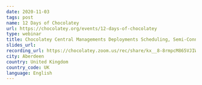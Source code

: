 ```yaml
---
date: 2020-11-03
tags: post
name: 12 Days of Chocolatey
url: https://chocolatey.org/events/12-days-of-chocolatey
type: webinar
title: Chocolatey Central Managements Deployments Scheduling, Semi-Connected Environments, and API
slides_url:
recording_url: https://chocolatey.zoom.us/rec/share/kx__8-8rmpcM865VJIWYi9G4ME531YR7fc9wCXntOPpLHoBHRzq-hpFumqicdaqf._23U15lBL4cf9_s6
city: Aberdeen
country: United Kingdom
country_code: UK
language: English
---
```

